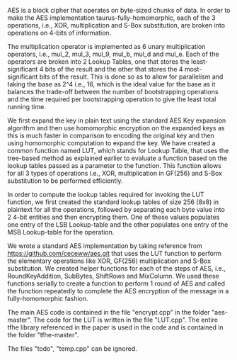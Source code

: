 AES is a block cipher that operates on byte-sized chunks of data. In order to make the AES implementation taurus-fully-homomorphic, each of the 3 operations, i.e., XOR, multiplication and S-Box substitution, are broken into operations on 4-bits of information. 

The multiplication operator is implemented as 6 unary multiplication operators, i.e., mul_2, mul_3, mul_9, mul_b, mul_d and mul_e. Each of the operators are broken into 2 Lookup Tables, one that stores the least-significant 4 bits of the result and the other that stores the 4 most-significant bits of the result. This is done so as to allow for parallelism and taking the base as 2^4 i.e., 16, which is the ideal value for the base as it balances the trade-off between the number of bootstrapping operations and the time required per bootstrapping operation to give the least total running time.

We first expand the key in plain text using the standard AES Key expansion algorithm and then use homomorphic encryption on the expanded keys as this is much faster in comparison to encoding the original key and then using homomorphic computation to expand the key.
We have created a common function named LUT, which stands for Lookup Table, that uses the tree-based method as explained earlier to evaluate a function based on the lookup tables passed as a parameter to the function. This function allows for all 3 types of operations i.e., XOR, multiplication in GF(256) and S-Box substitution to be performed efficiently.

In order to compute the lookup tables required for invoking the LUT function, we first created the standard lookup tables of size 256 (8x8) in plaintext for all the operations, followed by separating each byte value into 2 4-bit entities and then encrypting them. One of these values populates one entry of the LSB Lookup-table and the other populates one entry of the MSB Lookup-table for the operation.

We wrote a standard AES implementation by taking reference from https://github.com/ceceww/aes.git that uses the LUT function to perform the elementary operations like XOR, GF(256) multiplication and S-Box substitution. We created helper functions for each of the steps of AES, i.e., RoundKeyAddition, SubBytes, ShiftRows and MixColumn. We used these functions serially to create a function to perform 1 round of AES and called the function repeatedly to complete the AES encryption of the message in a fully-homomorphic fashion.

The main AES code is contained in the file "encrypt.cpp" in the folder "aes-master".
The code for the LUT is written in the file "LUT.cpp".
The entire tfhe library referenced in the paper is used in the code and is contained in the folder "tfhe-master".

The files "todo", "temp.cpp" can be ignored.

